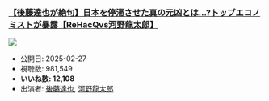 ### [【後藤達也が絶句】日本を停滞させた真の元凶とは...?トップエコノミストが暴露【ReHacQvs河野龍太郎】](https://www.youtube.com/watch?v=QPmOX-9hDpY)
[![](https://img.youtube.com/vi/QPmOX-9hDpY/sddefault.jpg)](https://www.youtube.com/watch?v=QPmOX-9hDpY)
-   公開日: 2025-02-27
-   視聴数: 981,549
-   **いいね数: 12,108**
-   出演者: [後藤達也](/rehacq_fan/people/後藤達也 "wikilink"), [河野龍太郎](/rehacq_fan/people/河野龍太郎 "wikilink")
